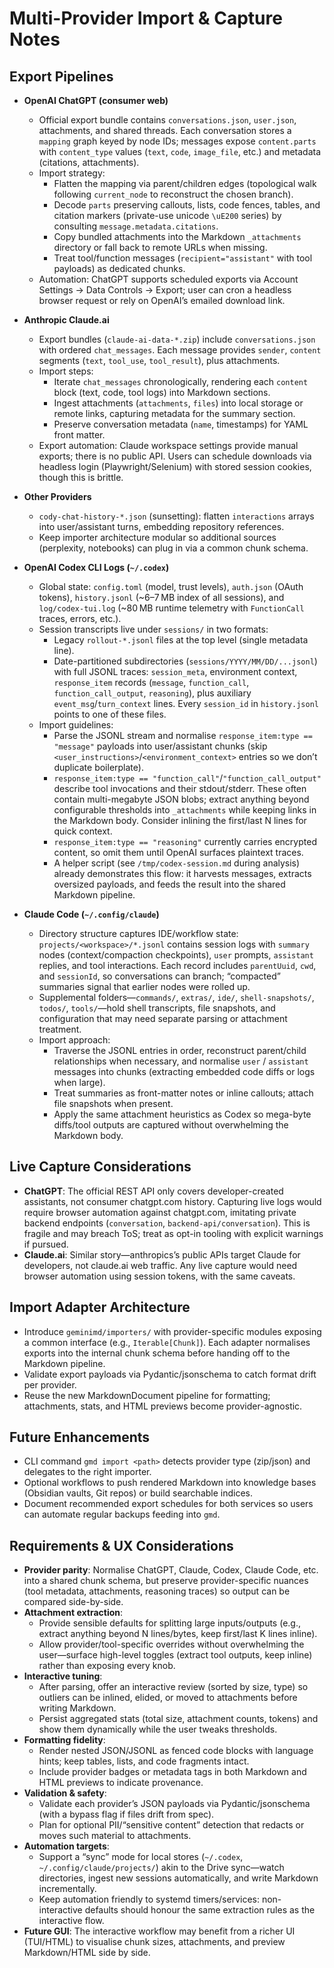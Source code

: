 # Multi-Provider Import & Capture Notes

## Export Pipelines

- **OpenAI ChatGPT (consumer web)**
  - Official export bundle contains `conversations.json`, `user.json`, attachments, and shared threads. Each conversation stores a `mapping` graph keyed by node IDs; messages expose `content.parts` with `content_type` values (`text`, `code`, `image_file`, etc.) and metadata (citations, attachments).
  - Import strategy:
    - Flatten the mapping via parent/children edges (topological walk following `current_node` to reconstruct the chosen branch).
    - Decode `parts` preserving callouts, lists, code fences, tables, and citation markers (private-use unicode `\uE200` series) by consulting `message.metadata.citations`.
    - Copy bundled attachments into the Markdown `_attachments` directory or fall back to remote URLs when missing.
    - Treat tool/function messages (`recipient="assistant"` with tool payloads) as dedicated chunks.
  - Automation: ChatGPT supports scheduled exports via Account Settings → Data Controls → Export; user can cron a headless browser request or rely on OpenAI’s emailed download link.

- **Anthropic Claude.ai**
  - Export bundles (`claude-ai-data-*.zip`) include `conversations.json` with ordered `chat_messages`. Each message provides `sender`, `content` segments (`text`, `tool_use`, `tool_result`), plus attachments.
  - Import steps:
    - Iterate `chat_messages` chronologically, rendering each `content` block (text, code, tool logs) into Markdown sections.
    - Ingest attachments (`attachments`, `files`) into local storage or remote links, capturing metadata for the summary section.
    - Preserve conversation metadata (`name`, timestamps) for YAML front matter.
  - Export automation: Claude workspace settings provide manual exports; there is no public API. Users can schedule downloads via headless login (Playwright/Selenium) with stored session cookies, though this is brittle.

- **Other Providers**
  - `cody-chat-history-*.json` (sunsetting): flatten `interactions` arrays into user/assistant turns, embedding repository references.
  - Keep importer architecture modular so additional sources (perplexity, notebooks) can plug in via a common chunk schema.

- **OpenAI Codex CLI Logs (`~/.codex`)**
  - Global state: `config.toml` (model, trust levels), `auth.json` (OAuth tokens), `history.jsonl` (~6–7 MB index of all sessions), and `log/codex-tui.log` (~80 MB runtime telemetry with `FunctionCall` traces, errors, etc.).
  - Session transcripts live under `sessions/` in two formats:
    - Legacy `rollout-*.jsonl` files at the top level (single metadata line).
    - Date-partitioned subdirectories (`sessions/YYYY/MM/DD/...jsonl`) with full JSONL traces: `session_meta`, environment context, `response_item` records (`message`, `function_call`, `function_call_output`, `reasoning`), plus auxiliary `event_msg`/`turn_context` lines. Every `session_id` in `history.jsonl` points to one of these files.
  - Import guidelines:
    - Parse the JSONL stream and normalise `response_item:type == "message"` payloads into user/assistant chunks (skip `<user_instructions>`/`<environment_context>` entries so we don’t duplicate boilerplate).
    - `response_item:type == "function_call"`/`"function_call_output"` describe tool invocations and their stdout/stderr. These often contain multi-megabyte JSON blobs; extract anything beyond configurable thresholds into `_attachments` while keeping links in the Markdown body. Consider inlining the first/last N lines for quick context.
    - `response_item:type == "reasoning"` currently carries encrypted content, so omit them until OpenAI surfaces plaintext traces.
    - A helper script (see `/tmp/codex-session.md` during analysis) already demonstrates this flow: it harvests messages, extracts oversized payloads, and feeds the result into the shared Markdown pipeline.

- **Claude Code (`~/.config/claude`)**
  - Directory structure captures IDE/workflow state: `projects/<workspace>/*.jsonl` contains session logs with `summary` nodes (context/compaction checkpoints), `user` prompts, `assistant` replies, and tool interactions. Each record includes `parentUuid`, `cwd`, and `sessionId`, so conversations can branch; “compacted” summaries signal that earlier nodes were rolled up.
  - Supplemental folders—`commands/`, `extras/`, `ide/`, `shell-snapshots/`, `todos/`, `tools/`—hold shell transcripts, file snapshots, and configuration that may need separate parsing or attachment treatment.
  - Import approach:
    - Traverse the JSONL entries in order, reconstruct parent/child relationships when necessary, and normalise `user` / `assistant` messages into chunks (extracting embedded code diffs or logs when large).
    - Treat summaries as front-matter notes or inline callouts; attach file snapshots when present.
    - Apply the same attachment heuristics as Codex so mega-byte diffs/tool outputs are captured without overwhelming the Markdown body.

## Live Capture Considerations

- **ChatGPT**: The official REST API only covers developer-created assistants, not consumer chatgpt.com history. Capturing live logs would require browser automation against chatgpt.com, imitating private backend endpoints (`conversation`, `backend-api/conversation`). This is fragile and may breach ToS; treat as opt-in tooling with explicit warnings if pursued.
- **Claude.ai**: Similar story—anthropics’s public APIs target Claude for developers, not claude.ai web traffic. Any live capture would need browser automation using session tokens, with the same caveats.

## Import Adapter Architecture

- Introduce `geminimd/importers/` with provider-specific modules exposing a common interface (e.g., `Iterable[Chunk]`). Each adapter normalises exports into the internal chunk schema before handing off to the Markdown pipeline.
- Validate export payloads via Pydantic/jsonschema to catch format drift per provider.
- Reuse the new MarkdownDocument pipeline for formatting; attachments, stats, and HTML previews become provider-agnostic.

## Future Enhancements

- CLI command `gmd import <path>` detects provider type (zip/json) and delegates to the right importer.
- Optional workflows to push rendered Markdown into knowledge bases (Obsidian vaults, Git repos) or build searchable indices.
- Document recommended export schedules for both services so users can automate regular backups feeding into `gmd`.

## Requirements & UX Considerations

- **Provider parity**: Normalise ChatGPT, Claude, Codex, Claude Code, etc. into a shared chunk schema, but preserve provider-specific nuances (tool metadata, attachments, reasoning traces) so output can be compared side-by-side.
- **Attachment extraction**:
  - Provide sensible defaults for splitting large inputs/outputs (e.g., extract anything beyond N lines/bytes, keep first/last K lines inline).
  - Allow provider/tool-specific overrides without overwhelming the user—surface high-level toggles (extract tool outputs, keep inline) rather than exposing every knob.
- **Interactive tuning**:
  - After parsing, offer an interactive review (sorted by size, type) so outliers can be inlined, elided, or moved to attachments before writing Markdown.
  - Persist aggregated stats (total size, attachment counts, tokens) and show them dynamically while the user tweaks thresholds.
- **Formatting fidelity**:
  - Render nested JSON/JSONL as fenced code blocks with language hints; keep tables, lists, and code fragments intact.
  - Include provider badges or metadata tags in both Markdown and HTML previews to indicate provenance.
- **Validation & safety**:
  - Validate each provider’s JSON payloads via Pydantic/jsonschema (with a bypass flag if files drift from spec).
  - Plan for optional PII/“sensitive content” detection that redacts or moves such material to attachments.
- **Automation targets**:
  - Support a “sync” mode for local stores (`~/.codex`, `~/.config/claude/projects/`) akin to the Drive sync—watch directories, ingest new sessions automatically, and write Markdown incrementally.
  - Keep automation friendly to systemd timers/services: non-interactive defaults should honour the same extraction rules as the interactive flow.
- **Future GUI**: The interactive workflow may benefit from a richer UI (TUI/HTML) to visualise chunk sizes, attachments, and preview Markdown/HTML side by side.
